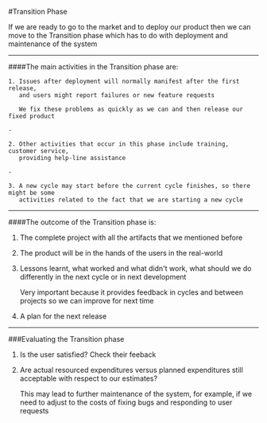 #Transition Phase

If we are ready to go to the market and to deploy our product then we can move to the Transition phase which has to do with deployment and maintenance of the system

***

####The main activities in the Transition phase are:

```
1. Issues after deployment will normally manifest after the first release,
   and users might report failures or new feature requests 
   
   We fix these problems as quickly as we can and then release our fixed product

-

2. Other activities that occur in this phase include training, customer service,
   providing help-line assistance

-

3. A new cycle may start before the current cycle finishes, so there might be some
   activities related to the fact that we are starting a new cycle
```

***

####The outcome of the Transition phase is:

1. The complete project with all the artifacts that we mentioned before

2. The product will be in the hands of the users in the real-world

3. Lessons learnt, what worked and what didn't work, what should we do differently in the next cycle or in next development

   Very important because it provides feedback in cycles and between projects so we can improve for next time

4. A plan for the next release

***

###Evaluating the Transition phase

1. Is the user satisfied? Check their feeback

2. Are actual resourced expenditures versus planned expenditures still acceptable with respect to our estimates?

   This may lead to further maintenance of the system, for example, if we need to adjust to the costs of fixing bugs and responding to user requests
